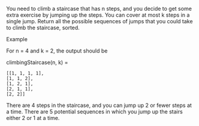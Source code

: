 You need to climb a staircase that has n steps, and you decide to get some extra exercise by jumping up the steps. You can cover at most k steps in a single jump. Return all the possible sequences of jumps that you could take to climb the staircase, sorted.

Example

For n = 4 and k = 2, the output should be

climbingStaircase(n, k) =

    [[1, 1, 1, 1],
    [1, 1, 2],
    [1, 2, 1],
    [2, 1, 1],
    [2, 2]]
There are 4 steps in the staircase, and you can jump up 2 or fewer steps at a time. There are 5 potential sequences in which you jump up the stairs either 2 or 1 at a time.
